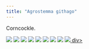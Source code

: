 ```yaml
---
title: "Agrostemma githago"
---
```


Corncockle.

<!-- Add images to <div class="fotorama"></div> -->
<div class="fotorama" data-nav="thumbs" data-thumbwidth="85" data-thumbheight="64">
  <a href="https://res.cloudinary.com/gardenwild/image/upload/v1616537378/agrostemma-githago-flower-050612.jpg">
    <img src="https://res.cloudinary.com/gardenwild/image/upload/w_85,ar_1.77,c_thumb,g_auto/v1616537378/agrostemma-githago-flower-050612.jpg"></a>
  <a href="https://res.cloudinary.com/gardenwild/image/upload/v1616537087/agrostemma-githago-fruit-180710.jpg">
    <img src="https://res.cloudinary.com/gardenwild/image/upload/w_85,ar_1.77,c_thumb,g_auto/v1616537087/agrostemma-githago-fruit-180710.jpg"></a>
  <a href="https://res.cloudinary.com/gardenwild/image/upload/v1616536802/agrostemma-githago-sepal-141205.jpg">
    <img src="https://res.cloudinary.com/gardenwild/image/upload/w_85,ar_1.77,c_thumb,g_auto/v1616536802/agrostemma-githago-sepal-141205.jpg"></a>
  <a href="https://res.cloudinary.com/gardenwild/image/upload/v1616450818/agrostemma-githago-plan-190616.jpg">
    <img src="https://res.cloudinary.com/gardenwild/image/upload/w_85,ar_1.77,c_thumb,g_auto/v1616450818/agrostemma-githago-plan-190616.jpg"></a>
  <a href="https://res.cloudinary.com/gardenwild/image/upload/v1616358852/agrostemma-githago-stalks-cloud-200525.jpg">
    <img src="https://res.cloudinary.com/gardenwild/image/upload/w_85,ar_1.77,c_thumb,g_auto/v1616358852/agrostemma-githago-stalks-cloud-200525.jpg"></a>
  <a href="https://res.cloudinary.com/gardenwild/image/upload/v1616271452/agrostemma-githago-flower-stalks-170613.jpg">
    <img src="https://res.cloudinary.com/gardenwild/image/upload/w_85,ar_1.77,c_thumb,g_auto/v1616271452/agrostemma-githago-flower-stalks-170613.jpg"></a>
  <a href="https://res.cloudinary.com/gardenwild/image/upload/v1616251315/agrostemma-githago-fruits-171015.jpg">
    <img src="https://res.cloudinary.com/gardenwild/image/upload/w_85,ar_1.77,c_thumb,g_auto/v1616251315/agrostemma-githago-fruits-171015.jpg"></a>
  <a href="https://res.cloudinary.com/gardenwild/image/upload/v1616236464/agrostemma-githago-field-200529.jpg">
    <img src="https://res.cloudinary.com/gardenwild/image/upload/w_85,ar_1.77,c_thumb,g_auto/v1616236464/agrostemma-githago-field-200529.jpg"></a>
  <a href="https://res.cloudinary.com/gardenwild/image/upload/v1616190175/agrostemma-githago-flower-100619.jpg">
    <img src="https://res.cloudinary.com/gardenwild/image/upload/w_85,ar_1.77,c_thumb,g_auto/v1616190175/agrostemma-githago-flower-100619.jpg">
</</a>div>
